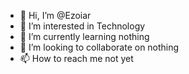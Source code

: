 - 👋 Hi, I’m @Ezoiar
- 👀 I’m interested in Technology
- 🌱 I’m currently learning nothing
- 💞️ I’m looking to collaborate on nothing
- 📫 How to reach me not yet

<!---
Ezoiar/Ezoiar is a ✨ special ✨ repository because its `README.md` (this file) appears on your GitHub profile.
You can click the Preview link to take a look at your changes.
--->

